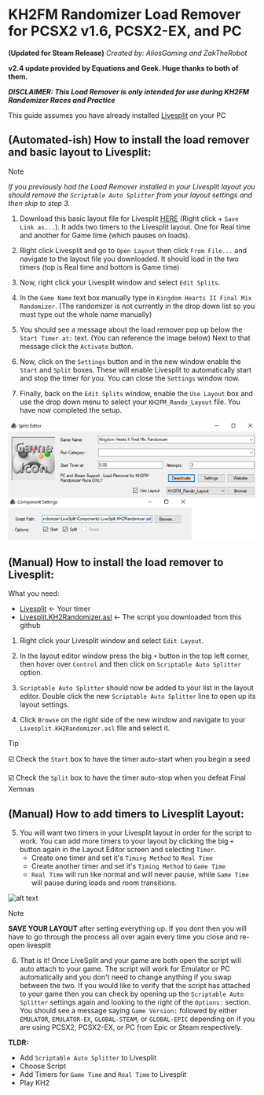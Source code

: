 # KH2FM Randomizer Load Remover for PCSX2 v1.6, PCSX2-EX, and PC

**(Updated for Steam Release)** *Created by: AliosGaming and ZakTheRobot* 

**v2.4 update provided by Equations and Geek. Huge thanks to both of them.**

***DISCLAIMER: This Load Remover is only intended for use during KH2FM Randomizer Races and Practice***

This guide assumes you have already installed [Livesplit](https://livesplit.org/) on your PC
## (Automated-ish) How to install the load remover and basic layout to Livesplit:

> [!NOTE]
> *If you previously had the Load Remover installed in your Livesplit layout you should remove the `Scriptable Auto Splitter` from your layout settings and then skip to step 3.*

1. Download this basic layout file for Livesplit [HERE](https://raw.githubusercontent.com/aliosgaming/KH2FM_Load_Remover-FOR-RANDOMIZER/main/KH2FM_Rando_Layout.lsl) (Right click + `Save Link as...`). It adds two timers to the Livesplit layout. One for Real time and another for Game time (which pauses on loads).

2. Right click Livesplit and go to `Open Layout` then click `From File...` and navigate to the layout file you downloaded. It should load in the two timers (top is Real time and bottom is Game time)

3. Now, right click your Livesplit window and select `Edit Splits`.

4. In the `Game Name` text box manually type in `Kingdom Hearts II Final Mix Randomizer`. (The randomizer is not currently in the drop down list so you must type out the whole name manually)

5. You should see a message about the load remover pop up below the `Start Timer at:` text. (You can reference the image below) Next to that message click the `Activate` button.

6. Now, click on the `Settings` button and in the new window enable the `Start` and `Split` boxes. These will enable Livesplit to automatically start and stop the timer for you. You can close the `Settings` window now.

7. Finally, back on the `Edit Splits` window, enable the `Use Layout` box and use the drop down menu to select your `KH2FM_Rando_Layout` file. You have now completed the setup. 

![Splits Example](edit_splits.png)
 
## (Manual) How to install the load remover to Livesplit:

What you need:
 - [Livesplit](https://livesplit.org/) <- Your timer
 - [Livesplit.KH2Randomizer.asl](https://github.com/aliosgaming/KH2FM_Load_Remover-FOR-RANDOMIZER/releases/tag/v2.3) <- The script you downloaded from this github
 
1. Right click your Livesplit window and select `Edit Layout`.

2. In the layout editor window press the big `+` button in the top left corner, then hover over `Control` and then click on `Scriptable Auto Splitter` option.

3. `Scriptable Auto Splitter` should now be added to your list in the layout editor. Double click the new `Scriptable Auto Splitter` line to open up its layout settings.
	
4. Click `Browse` on the right side of the new window and navigate to your `Livesplit.KH2Randomizer.asl` file and select it.
> [!TIP]
> :ballot_box_with_check: Check the `Start` box to have the timer auto-start when you begin a seed
>
> :ballot_box_with_check: Check the `Split` box to have the timer auto-stop when you defeat Final Xemnas


## (Manual) How to add timers to Livesplit Layout:

5. You will want two timers in your Livesplit layout in order for the script to work. You can add more timers to your layout by clicking the big `+` button again in the Layout Editor screen and selecting `Timer`.
   * Create one timer and set it's `Timing Method` to `Real Time`
   * Create another timer and set it's `Timing Method` to `Game Time`
   * `Real Time` will run like normal and will never pause, while `Game Time` will pause during loads and room transitions.

![alt text](https://i.imgur.com/G9Pb7Wh.png)

> [!NOTE]
> **SAVE YOUR LAYOUT** after setting everything up. If you dont then you will have to go through the process all over again every time you close and re-open livesplit

6. That is it! Once LiveSplit and your game are both open the script will auto attach to your game. The script will work for Emulator or PC automatically and you don't need to change anything if you swap between the two. If you would like to verify that the script has attached to your game then you can check by opening up the `Scriptable Auto Splitter` settings again and looking to the right of the `Options:` section. You should see a message saying `Game Version:` followed by either `EMULATOR`, `EMULATOR-EX`, `GLOBAL-STEAM`, or `GLOBAL-EPIC` depending on if you are using PCSX2, PCSX2-EX, or PC from Epic or Steam respectively.  

**TLDR:**
- Add `Scriptable Auto Splitter` to Livesplit
- Choose Script
- Add Timers for `Game Time` and `Real Time` to Livesplit
- Play KH2

